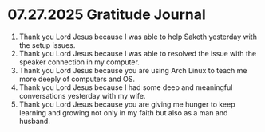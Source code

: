 # 07.27.2025 Gratitude Journal

1. Thank you Lord Jesus because I was able to help Saketh yesterday with the setup issues.
2. Thank you Lord Jesus because I was able to resolved the issue with the speaker connection in my computer.
3. Thank you Lord Jesus because you are using Arch Linux to teach me more deeply of computers and OS.
4. Thank you Lord Jesus because I had some deep and meaningful conversations yesterday with my wife.
5. Thank you Lord Jesus because you are giving me hunger to keep learning and growing not only in my faith but also as a man and husband.
